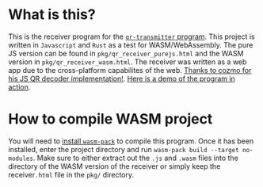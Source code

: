 # What is this?
This is the receiver program for the [`qr-transmitter` program](https://github.com/EthanTheMaster/qr-transmitter). This project is written in `Javascript` and `Rust` as a test for WASM/WebAssembly. The pure JS version can be found in `pkg/qr_receiver_purejs.html` and the WASM version in `pkg/qr_receiver_wasm.html`. The receiver was written as a web app due to the cross-platform capabilites of the web. [Thanks to cozmo for his JS QR decoder implementation!](https://github.com/cozmo/jsQR). [Here is a demo of the program in action](https://www.youtube.com/watch?v=Cvwe5HSOPU0).

# How to compile WASM project
You will need to [install `wasm-pack`](https://github.com/rustwasm/wasm-pack) to compile this program. Once it has been installed, enter the project directory and run `wasm-pack build --target no-modules`. Make sure to either extract out the `.js` and `.wasm` files into the directory of the WASM version of the receiver or simply keep the receiver`.html` file in the `pkg/` directory. 
